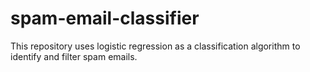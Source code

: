 # spam-email-classifier
  This repository uses logistic regression as a classification algorithm to identify and filter spam emails.
